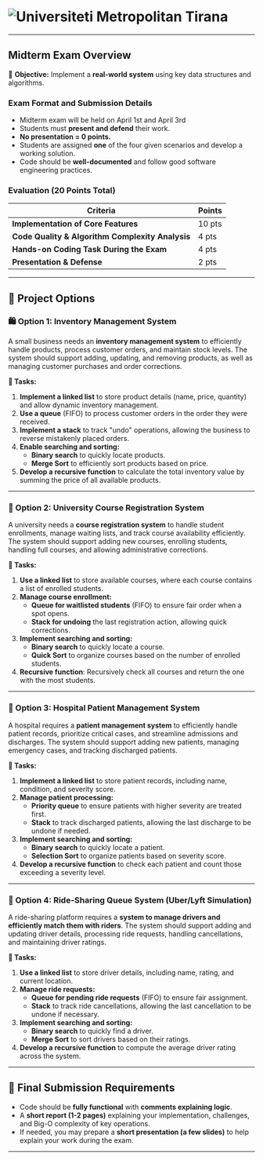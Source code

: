# ![Universiteti Metropolitan Tirana](https://umt.edu.al/wp-content/uploads/2024/11/Universiteti-Metropolitan-Tirana.webp)

---

## **Midterm Exam Overview**  

🎯 **Objective:** Implement a **real-world system** using key data structures and algorithms.  

### Exam Format and Submission Details
- Midterm exam will be held on April 1st and April 3rd 
- Students must **present and defend** their work.  
- **No presentation = 0 points.**  
- Students are assigned **one** of the four given scenarios and develop a working solution.  
- Code should be **well-documented** and follow good software engineering practices.  

### Evaluation (20 Points Total)
| Criteria | Points |
|----------|--------|
| **Implementation of Core Features** | 10 pts |
| **Code Quality & Algorithm Complexity Analysis** | 4 pts |
| **Hands-on Coding Task During the Exam** | 4 pts |
| **Presentation & Defense** | 2 pts |

---

## **🔹 Project Options**  

### **🛍️ Option 1: Inventory Management System**  
A small business needs an **inventory management system** to efficiently handle products, process customer orders, and maintain stock levels. The system should support adding, updating, and removing products, as well as managing customer purchases and order corrections.  

**🔹 Tasks:**  
1. **Implement a linked list** to store product details (name, price, quantity) and allow dynamic inventory management.  
2. **Use a queue** (FIFO) to process customer orders in the order they were received.  
3. **Implement a stack** to track "undo" operations, allowing the business to reverse mistakenly placed orders.  
4. **Enable searching and sorting:**  
   - **Binary search** to quickly locate products.  
   - **Merge Sort** to efficiently sort products based on price.  
5. **Develop a recursive function** to calculate the total inventory value by summing the price of all available products.  

---

### **🏫 Option 2: University Course Registration System**  
A university needs a **course registration system** to handle student enrollments, manage waiting lists, and track course availability efficiently. The system should support adding new courses, enrolling students, handling full courses, and allowing administrative corrections.  

**🔹 Tasks:**  
1. **Use a linked list** to store available courses, where each course contains a list of enrolled students.  
2. **Manage course enrollment:**  
   - **Queue for waitlisted students** (FIFO) to ensure fair order when a spot opens.  
   - **Stack for undoing** the last registration action, allowing quick corrections.  
3. **Implement searching and sorting:**  
   - **Binary search** to quickly locate a course.  
   - **Quick Sort** to organize courses based on the number of enrolled students.  
4. **Recursive function**:  Recursively check all courses and return the one with the most students.

---

### **🏥 Option 3: Hospital Patient Management System**  
A hospital requires a **patient management system** to efficiently handle patient records, prioritize critical cases, and streamline admissions and discharges. The system should support adding new patients, managing emergency cases, and tracking discharged patients.  

**🔹 Tasks:**  
1. **Implement a linked list** to store patient records, including name, condition, and severity score.  
2. **Manage patient processing:**  
   - **Priority queue** to ensure patients with higher severity are treated first.  
   - **Stack** to track discharged patients, allowing the last discharge to be undone if needed.  
3. **Implement searching and sorting:**  
   - **Binary search** to quickly locate a patient.  
   - **Selection Sort** to organize patients based on severity score.  
4. **Develop a recursive function** to check each patient and count those exceeding a severity level.

---

### **🚖 Option 4: Ride-Sharing Queue System (Uber/Lyft Simulation)**  
A ride-sharing platform requires a **system to manage drivers and efficiently match them with riders**. The system should support adding and updating driver details, processing ride requests, handling cancellations, and maintaining driver ratings.  

**🔹 Tasks:**  
1. **Use a linked list** to store driver details, including name, rating, and current location.  
2. **Manage ride requests:**  
   - **Queue for pending ride requests** (FIFO) to ensure fair assignment.  
   - **Stack** to track ride cancellations, allowing the last cancellation to be undone if necessary.  
3. **Implement searching and sorting:**  
   - **Binary search** to quickly find a driver.  
   - **Merge Sort** to sort drivers based on their ratings.  
4. **Develop a recursive function** to compute the average driver rating across the system.  

---

## **🔹 Final Submission Requirements**  
- Code should be **fully functional** with **comments explaining logic**.  
- A **short report (1-2 pages)** explaining your implementation, challenges, and Big-O complexity of key operations.  
- If needed, you may prepare a **short presentation (a few slides)** to help explain your work during the exam.  
---
